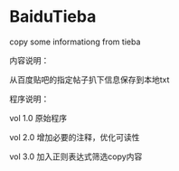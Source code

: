 BaiduTieba
==========

copy some informationg from tieba

内容说明：

从百度贴吧的指定帖子扒下信息保存到本地txt

程序说明：

vol 1.0 原始程序

vol 2.0 增加必要的注释，优化可读性

vol 3.0 加入正则表达式筛选copy内容
